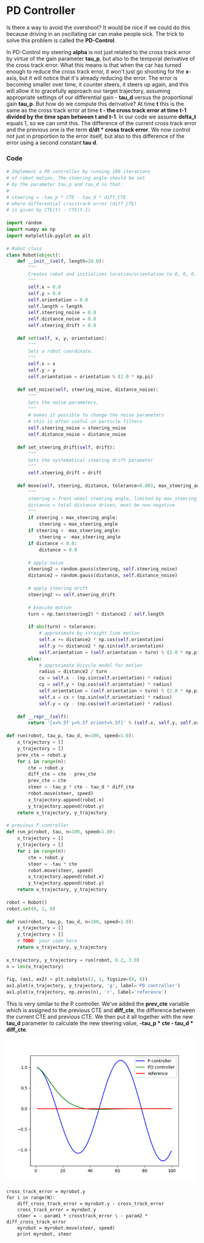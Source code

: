 # PD Controller

Is there a way to avoid the overshoot? It would be nice if we could do this because driving in an oscillating car can make people sick. The trick to solve this problem is called the **PD-Control**.

In PD-Control my steering **alpha** is not just related to the cross track error by virtue of the gain parameter **tau_p**, but also to the temporal derivative of the cross track error. What this means is that when the car has turned enough to reduce the cross track error, it won't just go shooting for the **x**-axis, but it will notice that it's already reducing the error. The error is becoming smaller over time, it counter steers, it steers up again, and this will allow it to gracefully approach our target trajectory, assuming appropriate settings of our differential gain - **tau_d** versus the proportional gain **tau_p**. But how do we compute this derivative? At time **t** this is the same as the cross track error at time **t - the cross track error at time t-1 divided by the time span between t and t-1**. In our code we assume **delta_t** equals 1, so we can omit this. The difference of the current cross track error and the previous one is the term **d/dt * cross track error**. We now control not just in proportion to the error itself, but also to this difference of the error using a second constant **tau d**.

### Code

```python
# Implement a PD controller by running 100 iterations
# of robot motion. The steering angle should be set
# by the parameter tau_p and tau_d so that:
#
# steering = -tau_p * CTE - tau_d * diff_CTE
# where differential crosstrack error (diff_CTE)
# is given by CTE(t) - CTE(t-1)
 
import random
import numpy as np
import matplotlib.pyplot as plt

# Robot class
class Robot(object):
    def __init__(self, length=20.0):
        """
        Creates robot and initializes location/orientation to 0, 0, 0.
        """
        self.x = 0.0
        self.y = 0.0
        self.orientation = 0.0
        self.length = length
        self.steering_noise = 0.0
        self.distance_noise = 0.0
        self.steering_drift = 0.0

    def set(self, x, y, orientation):
        """
        Sets a robot coordinate.
        """
        self.x = x
        self.y = y
        self.orientation = orientation % (2.0 * np.pi)

    def set_noise(self, steering_noise, distance_noise):
        """
        Sets the noise parameters.
        """
        # makes it possible to change the noise parameters
        # this is often useful in particle filters
        self.steering_noise = steering_noise
        self.distance_noise = distance_noise

    def set_steering_drift(self, drift):
        """
        Sets the systematical steering drift parameter
        """
        self.steering_drift = drift

    def move(self, steering, distance, tolerance=0.001, max_steering_angle=np.pi / 4.0):
        """
        steering = front wheel steering angle, limited by max_steering_angle
        distance = total distance driven, most be non-negative
        """
        if steering > max_steering_angle:
            steering = max_steering_angle
        if steering < -max_steering_angle:
            steering = -max_steering_angle
        if distance < 0.0:
            distance = 0.0

        # apply noise
        steering2 = random.gauss(steering, self.steering_noise)
        distance2 = random.gauss(distance, self.distance_noise)

        # apply steering drift
        steering2 += self.steering_drift

        # Execute motion
        turn = np.tan(steering2) * distance2 / self.length

        if abs(turn) < tolerance:
            # approximate by straight line motion
            self.x += distance2 * np.cos(self.orientation)
            self.y += distance2 * np.sin(self.orientation)
            self.orientation = (self.orientation + turn) % (2.0 * np.pi)
        else:
            # approximate bicycle model for motion
            radius = distance2 / turn
            cx = self.x - (np.sin(self.orientation) * radius)
            cy = self.y + (np.cos(self.orientation) * radius)
            self.orientation = (self.orientation + turn) % (2.0 * np.pi)
            self.x = cx + (np.sin(self.orientation) * radius)
            self.y = cy - (np.cos(self.orientation) * radius)

    def __repr__(self):
        return '[x=%.5f y=%.5f orient=%.5f]' % (self.x, self.y, self.orientation)

def run(robot, tau_p, tau_d, n=100, speed=1.0):
    x_trajectory = []
    y_trajectory = []
    prev_cte = robot.y
    for i in range(n):
        cte = robot.y
        diff_cte = cte - prev_cte
        prev_cte = cte
        steer = -tau_p * cte - tau_d * diff_cte
        robot.move(steer, speed)
        x_trajectory.append(robot.x)
        y_trajectory.append(robot.y)
    return x_trajectory, y_trajectory

# previous P controller
def run_p(robot, tau, n=100, speed=1.0):
    x_trajectory = []
    y_trajectory = []
    for i in range(n):
        cte = robot.y
        steer = -tau * cte
        robot.move(steer, speed)
        x_trajectory.append(robot.x)
        y_trajectory.append(robot.y)
    return x_trajectory, y_trajectory
    
robot = Robot()
robot.set(0, 1, 0)

def run(robot, tau_p, tau_d, n=100, speed=1.0):
    x_trajectory = []
    y_trajectory = []
    # TODO: your code here
    return x_trajectory, y_trajectory
    
x_trajectory, y_trajectory = run(robot, 0.2, 3.0)
n = len(x_trajectory)

fig, (ax1, ax2) = plt.subplots(2, 1, figsize=(8, 8))
ax1.plot(x_trajectory, y_trajectory, 'g', label='PD controller')
ax1.plot(x_trajectory, np.zeros(n), 'r', label='reference')
```

This is very similar to the P controller. We've added the **prev_cte** variable which is assigned to the previous CTE and **diff_cte**, the difference between the current CTE and previous CTE. We then put it all together with the new **tau_d** parameter to calculate the new steering value, **-tau_p * cte - tau_d * diff_cte**.

![alt tag](imgs/pd.png)

```
cross_track_error = myrobot.y
for i in range(N):
	diff_cross_track_error = myrobot.y - cross_track_error
	cross_track_error = myrobot.y
	steer = - param1 * crosstrack_error \ - param2 * diff_cross_track_error
	myrobot = myrobot.move(steer, speed)
	print myrobot, steer
```

